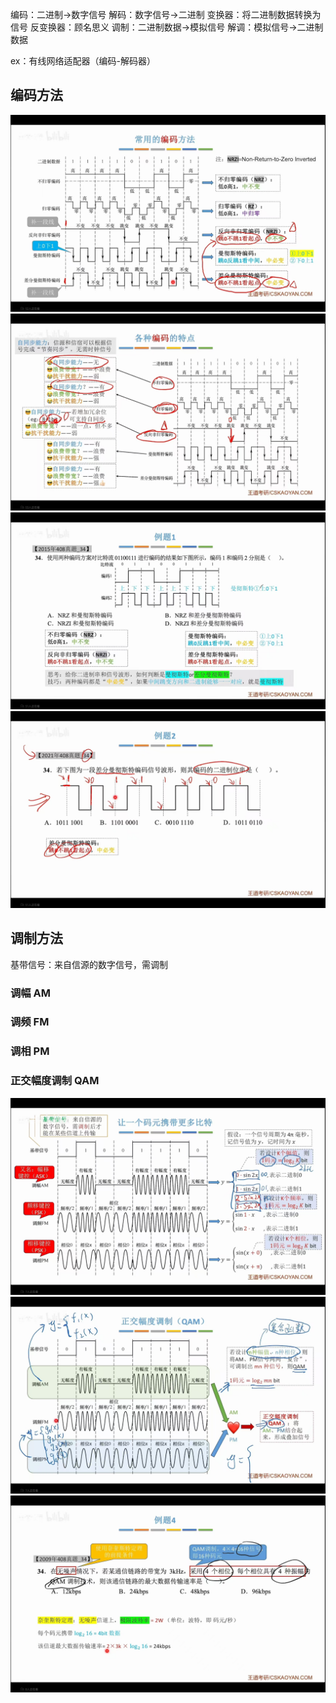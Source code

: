 编码：二进制→数字信号
解码：数字信号→二进制
变换器：将二进制数据转换为信号
反变换器：顾名思义
调制：二进制数据→模拟信号
解调：模拟信号→二进制数据

ex：有线网络适配器（编码-解码器）
## 编码方法

![输入图片说明](/imgs/2025-07-19/IjIMhyc0tZbWMSlE.jpeg)
![输入图片说明](/imgs/2025-07-19/SgcEaJfI56Mwyqu5.jpeg)![输入图片说明](/imgs/2025-07-19/a9G8wDlVXTUnOrM3.jpeg)![输入图片说明](/imgs/2025-07-19/IhiolE3LBiGzlbqm.jpeg)

## 调制方法
基带信号：来自信源的数字信号，需调制
### 调幅 AM
### 调频 FM
### 调相 PM
### 正交幅度调制 QAM

![输入图片说明](/imgs/2025-07-20/OZW2y8FElLPEcMiG.jpeg)
![输入图片说明](/imgs/2025-07-20/zJD7zFpevKGHjeJa.jpeg)
![输入图片说明](/imgs/2025-07-20/FBH1eaJaqytLUEeU.jpeg)
<!--stackedit_data:
eyJoaXN0b3J5IjpbLTE4MzQ4ODQ0NjAsLTI1NzIwOTkyOSwtNT
YzNjI2MTE3LDIwNDAyOTc2MjJdfQ==
-->